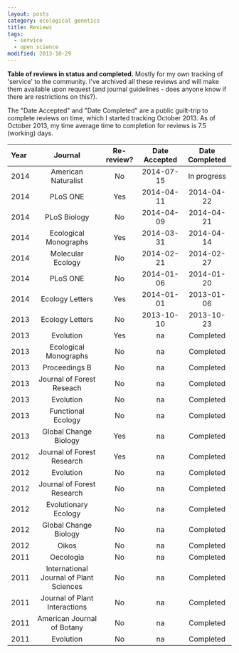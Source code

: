 ```yaml
---
layout: posts
category: ecological genetics
title: Reviews
tags:
  - service
  - open science
modified: 2013-10-29
---
```


**Table of reviews in status and completed.** Mostly for my own tracking of 'service' to the community. I've archived all these reviews and will make them available upon request (and journal guidelines - does anyone know if there are restrictions on this?). 




The "Date Accepted" and "Date Completed" are a public guilt-trip to complete reviews on time, which I started tracking October 2013. As of October 2013, my time average time to completion for reviews is 7.5 (working) days. 


| Year | Journal | Re-review? | Date Accepted | Date Completed |
|:-----|:-------:|:----------:|:-------------:|:--------------:|
| 2014 | American Naturalist | No | 2014-07-15 | In progress |
| 2014 | PLoS ONE | Yes | 2014-04-11 | 2014-04-22 |
| 2014 | PLoS Biology | No | 2014-04-09 | 2014-04-21 |
| 2014 | Ecological Monographs | Yes | 2014-03-31 | 2014-04-14 |
| 2014 | Molecular Ecology | No | 2014-02-21 | 2014-02-27 |
| 2014 | PLoS ONE | No | 2014-01-06 | 2014-01-20 |
| 2014 | Ecology Letters | Yes | 2014-01-01 | 2013-01-06 |
| 2013 | Ecology Letters | No | 2013-10-10 | 2013-10-23 |
| 2013 | Evolution | Yes | na | Completed |
| 2013 | Ecological Monographs | No | na | Completed |
| 2013 | Proceedings B | No | na | Completed |
| 2013 | Journal of Forest Reseach | No | na | Completed |
| 2013 | Evolution | No | na | Completed |
| 2013 | Functional Ecology | No | na | Completed |
| 2013 | Global Change Biology | Yes | na | Completed |
| 2012 | Journal of Forest Research | Yes | na | Completed |
| 2012 | Evolution | No | na | Completed |
| 2012 | Journal of Forest Research | No | na | Completed |
| 2012 | Evolutionary Ecology | No | na | Completed |
| 2012 | Global Change Biology | No | na | Completed |
| 2012 | Oikos | No | na | Completed |
| 2011 | Oecologia | No | na | Completed |
| 2011 | International Journal of Plant Sciences | No | na | Completed |
| 2011 | Journal of Plant Interactions | No | na | Completed |
| 2011 | American Journal of Botany | No | na | Completed |
| 2011 | Evolution | No | na | Completed |

